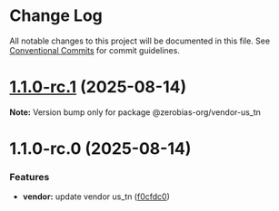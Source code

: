 # Change Log

All notable changes to this project will be documented in this file.
See [Conventional Commits](https://conventionalcommits.org) for commit guidelines.

# [1.1.0-rc.1](https://github.com/zerobias-org/vendor/compare/@zerobias-org/vendor-us_tn@1.1.0-rc.0...@zerobias-org/vendor-us_tn@1.1.0-rc.1) (2025-08-14)

**Note:** Version bump only for package @zerobias-org/vendor-us_tn





# 1.1.0-rc.0 (2025-08-14)


### Features

* **vendor:** update vendor us_tn ([f0cfdc0](https://github.com/zerobias-org/vendor/commit/f0cfdc00466c51f1c5772017f829a75c03492d2c))
